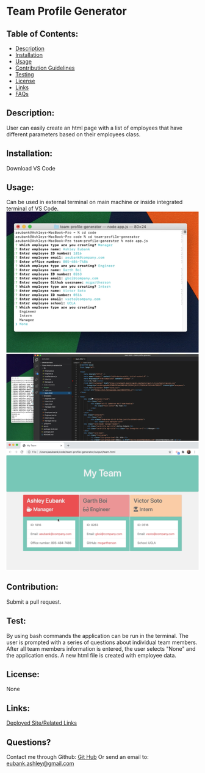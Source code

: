 # Team Profile Generator  

## Table of Contents:
* [Description](#Description)
* [Installation](##installation)
* [Usage](##usage)
* [Contribution Guidelines](##contribution)
* [Testing](##test)
* [License](##license)
* [Links](##links)
* [FAQs](##Questions)

## Description:
User can easily create an html page with a list of employees that have different parameters based on their employees class.

## Installation:
Download VS Code

## Usage:
Can be used in external terminal on main machine or inside integrated terminal of VS Code.
![Terminal Start](./xstart-screen.png)
![Code](./xcode.png)
![Final Page](./xfinal-page.png)

## Contribution:
Submit a pull request.

## Test:
By using bash commands the application can be run in the terminal. The user is prompted with a series of questions about individual team members. After all team members information is entered, the user selects "None" and the application ends. A new html file is created with employee data.

## License:
None

## Links:
[Deployed Site/Related Links](https://youtu.be/2Oh3wQhvixQ)

## Questions?
Contact me through Github:
[Git Hub](https://github.com/eubank87)
Or send an email to: eubank.ashley@gmail.com